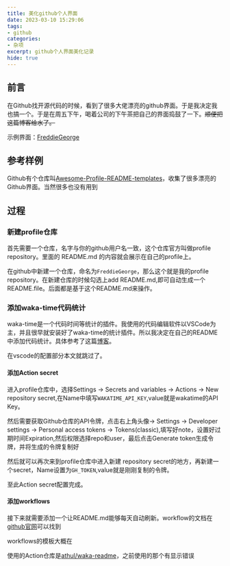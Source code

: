 ```yaml
---
title: 美化github个人界面
date: 2023-03-10 15:29:06
tags:
- github
categories: 
- 杂项
excerpt: github个人界面美化记录
hide: true
---
```


<!-- 又可以水一篇博客，美滋滋 -->

## 前言

在Github找开源代码的时候，看到了很多大佬漂亮的github界面。于是我决定我也搞一个。于是在周五下午，喝着公司的下午茶把自己的界面捣鼓了一下。~~顺便把这篇博客给水了。~~

示例界面：[FreddieGeorge](https://github.com/FreddieGeorge)

## 参考样例

Github有个仓库叫[Awesome-Profile-README-templates](https://github.com/kautukkundan/Awesome-Profile-README-templates)，收集了很多漂亮的Github界面。当然很多也没有用到

## 过程 

### 新建profile仓库

首先需要一个仓库，名字与你的github用户名一致，这个仓库官方叫做profile repository。里面的 README.md 的内容就会展示在自己的profile上。

在github中新建一个仓库，命名为`FreddieGeorge`，那么这个就是我的profile repository。在新建仓库的时候勾选上add README.md,即可自动生成一个README.file。后面都是基于这个README.md来操作。

### 添加waka-time代码统计

waka-time是一个代码时间等统计的插件。我使用的代码编辑软件以VSCode为主，并且很早就安装好了waka-time的统计插件。所以我决定在自己的README中添加代码统计。具体参考了这篇[博客](https://blog.csdn.net/weixin_43233914/article/details/126087735)。

在vscode的配置部分本文就跳过了。

#### 添加Action secret

进入profile仓库中，选择Settings -> Secrets and variables -> Actions -> New repository secret,在Name中填写`WAKATIME_API_KEY`,value就是wakatime的API Key。

然后需要获取Github仓库的API令牌，点击右上角头像-> Settings -> Developer settings -> Personal access tokens -> Tokens(classic),填写好note，设置好过期时间Expiration,然后权限选择repo和user，最后点击Generate token生成令牌，并将生成的令牌复制好

然后就可以再次来到profile仓库中进入新建 repository secret的地方，再新建一个secret，Name设置为`GH_TOKEN`,value就是刚刚复制的令牌。

至此Action secret配置完成。

#### 添加workflows

接下来就需要添加一个让README.md能够每天自动刷新。workflow的文档在[github官网](https://docs.github.com/en/actions/using-workflows/about-workflows)可以找到

workflows的模板大概在

使用的Action仓库是[athul/waka-readme](https://github.com/athul/waka-readme)，之前使用的那个有显示错误

